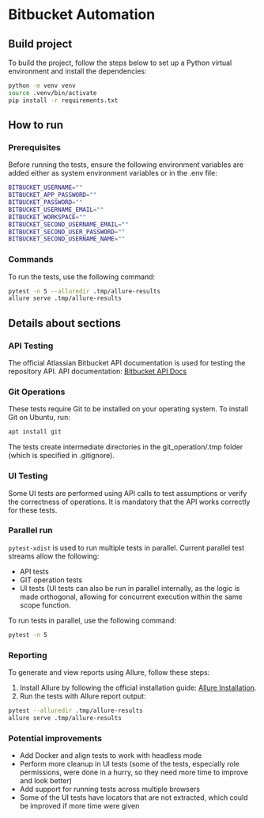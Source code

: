 # Bitbucket Automation

## Build project

To build the project, follow the steps below to set up a Python virtual environment and install the dependencies:

```bash
python -m venv venv
source .venv/bin/activate
pip install -r requirements.txt
```

## How to run

### Prerequisites

Before running the tests, ensure the following environment variables are added either as system environment variables or
in the .env file:

```bash
BITBUCKET_USERNAME=""
BITBUCKET_APP_PASSWORD=""
BITBUCKET_PASSWORD=""
BITBUCKET_USERNAME_EMAIL=""
BITBUCKET_WORKSPACE=""
BITBUCKET_SECOND_USERNAME_EMAIL=""
BITBUCKET_SECOND_USER_PASSWORD=""
BITBUCKET_SECOND_USERNAME_NAME=""
```

### Commands

To run the tests, use the following command:

```bash
pytest -n 5 --alluredir .tmp/allure-results
allure serve .tmp/allure-results
```

## Details about sections

### API Testing

The official Atlassian Bitbucket API documentation is used for testing the repository API.
API
documentation: [Bitbucket API Docs](https://developer.atlassian.com/cloud/bitbucket/rest/api-group-repositories/#api-repositories-workspace-repo-slug-post)

### Git Operations

These tests require Git to be installed on your operating system. To install Git on Ubuntu, run:

```bash
apt install git
```

The tests create intermediate directories in the git_operation/.tmp folder (which is specified in .gitignore).

### UI Testing

Some UI tests are performed using API calls to test assumptions or verify the correctness of operations.
It is mandatory that the API works correctly for these tests.

### Parallel run

`pytest-xdist` is used to run multiple tests in parallel.
Current parallel test streams allow the following:

- API tests
- GIT operation tests
- UI tests (UI tests can also be run in parallel internally, as the logic is made orthogonal,
  allowing for concurrent execution within the same scope function.

To run tests in parallel, use the following command:

```bash
pytest -n 5
```

### Reporting

To generate and view reports using Allure, follow these steps:

1. Install Allure by following the official installation
   guide: [Allure Installation](https://allurereport.org/docs/install/).
2. Run the tests with Allure report output:

```bash
pytest --alluredir .tmp/allure-results
allure serve .tmp/allure-results
```

### Potential improvements
- Add Docker and align tests to work with headless mode
- Perform more cleanup in UI tests (some of the tests, especially role permissions, were done in a hurry, so they need more time to improve and look better)
- Add support for running tests across multiple browsers
- Some of the UI tests have locators that are not extracted, which could be improved if more time were given
